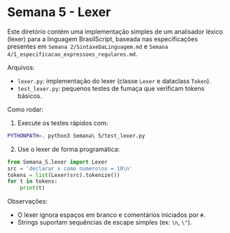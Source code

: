 Semana 5 - Lexer
=================

Este diretório contém uma implementação simples de um analisador léxico (lexer)
para a linguagem BrasilScript, baseada nas especificações presentes em
`Semana 2/SintaxeDaLinguagem.md` e `Semana 4/1_especificacao_expressoes_regulares.md`.

Arquivos:

- `lexer.py`: implementação do lexer (classe `Lexer` e dataclass `Token`).
- `test_lexer.py`: pequenos testes de fumaça que verificam tokens básicos.

Como rodar:

1. Execute os testes rápidos com:

```bash
PYTHONPATH=. python3 Semana\ 5/test_lexer.py
```

2. Use o lexer de forma programática:

```python
from Semana_5.lexer import Lexer
src = 'declarar x como numero\nx = 10\n'
tokens = list(Lexer(src).tokenize())
for t in tokens:
    print(t)
```

Observações:

- O lexer ignora espaços em branco e comentários iniciados por `#`.
- Strings suportam sequências de escape simples (ex: `\n`, `\"`).
